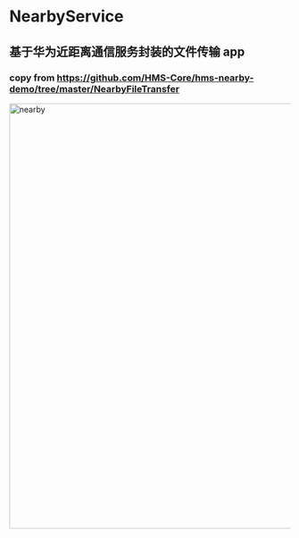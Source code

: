 # NearbyService

## 基于华为近距离通信服务封装的文件传输 app

### copy from https://github.com/HMS-Core/hms-nearby-demo/tree/master/NearbyFileTransfer


<img width="761" alt="nearby" src="https://user-images.githubusercontent.com/5754293/114307893-55703400-9b14-11eb-9502-f31c421de521.png">
